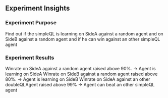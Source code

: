 
## Experiment Insights

### Experiment Purpose
Find out if the simpleQL is learning on SideA against a random agent and on SideB  against a random agent and if he can win against an other simpleQL agent

### Experiment Results
Winrate on SideA against a random agent raised above 90%. -> Agent is learning on SideA
Winrate on SideB against a random agent raised above 80%. -> Agent is learning on SideB
Winrate on SideA against an other doubleQLAgent raised above 99% -> Agent can beat an other simpleQL agent